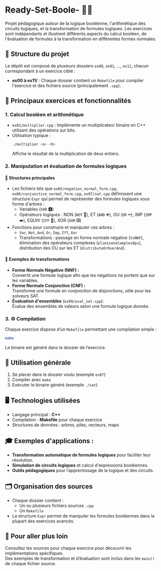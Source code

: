 # Ready-Set-Boole- 🧮💡

Projet pédagogique autour de la logique booléenne, l'arithmétique des circuits logiques, et la transformation de formules logiques. Les exercices sont indépendants et illustrent différents aspects du calcul booléen, de l'évaluation de formules à la transformation en différentes formes normales.

## 📂 Structure du projet

Le dépôt est composé de plusieurs dossiers `ex00`, `ex01`, ..., `ex11`, chacun correspondant à un exercice ciblé :

- **ex00 à ex11/** : Chaque dossier contient un `Makefile` pour compiler l'exercice et des fichiers source (principalement `.cpp`).

## 🔧 Principaux exercices et fonctionnalités

### 1. Calcul booléen et arithmétique
- `ex01/multiplier.cpp` : Implémente un multiplicateur binaire en C++ utilisant des opérations sur bits.
- Utilisation typique :  
  ```bash
  ./multiplier <a> <b>
  ```
  Affiche le résultat de la multiplication de deux entiers.

### 2. Manipulation et évaluation de formules logiques

#### 📐 Structures principales
- Les fichiers tels que `ex05/negation_normal_form.cpp`, `ex06/conjunctive_normal_form.cpp`, `ex07/sat.cpp` définissent une structure `Expr` qui permet de représenter des formules logiques sous forme d'arbres :
  - Variables (`VAR` 🅰️)
  - Opérateurs logiques : NON (`NOT` 🚫), ET (`AND` ➕), OU (`OR` ➖), IMP (`IMP` ➡️), EQUIV (`IFF` 🔄), XOR (`XOR` ❎)
- Fonctions pour construire et manipuler ces arbres :  
  - `Var`, `Not`, `And`, `Or`, `Imp`, `Iff`, `Xor`
  - Transformations : passage en forme normale négative (`toNNF`), élimination des opérateurs complexes (`eliminateComplexOps`), distribution des OU sur les ET (`distributeOrOverAnd`).

#### 🔄 Exemples de transformations
- **Forme Normale Négative (NNF) :**  
  Convertit une formule logique afin que les négations ne portent que sur les variables.
- **Forme Normale Conjonctive (CNF) :**  
  Transforme une formule en conjonction de disjonctions, utile pour les solveurs SAT.
- **Évaluation d'ensembles** (`ex09/eval_set.cpp`):  
  Évalue des ensembles de valeurs selon une formule logique donnée.

### 3. ⚙️ Compilation
Chaque exercice dispose d’un `Makefile` permettant une compilation simple :
```bash
make
```
Le binaire est généré dans le dossier de l’exercice.

## 🚀 Utilisation générale

1. Se placer dans le dossier voulu (exemple `ex07`)
2. Compiler avec `make`
3. Exécuter le binaire généré (exemple `./sat`)

## 🖥️ Technologies utilisées

- Langage principal : **C++**
- Compilation : **Makefile** pour chaque exercice
- Structures de données : arbres, piles, vecteurs, maps

## 🎓 Exemples d'applications :

- **Transformation automatique de formules logiques** pour faciliter leur résolution.
- **Simulation de circuits logiques** et calcul d'expressions booléennes.
- **Outils pédagogiques** pour l’apprentissage de la logique et des circuits.

## 🗂️ Organisation des sources

- Chaque dossier contient :
  - Un ou plusieurs fichiers sources `.cpp`
  - Un `Makefile`
- La structure `Expr` permet de manipuler les formules booléennes dans la plupart des exercices avancés.

## 📖 Pour aller plus loin

Consultez les sources pour chaque exercice pour découvrir les implémentations spécifiques.  
Des exemples de transformation et d’évaluation sont inclus dans les `main()` de chaque fichier source.

